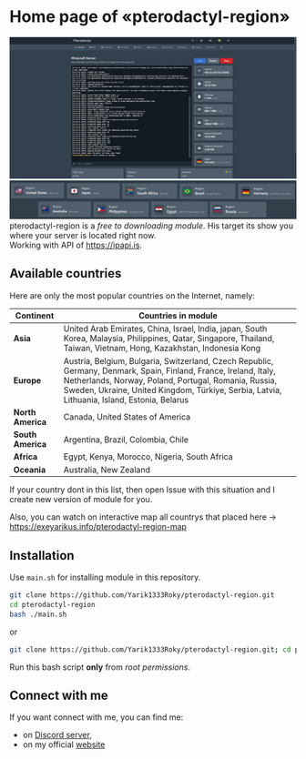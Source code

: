 # Home page of «pterodactyl-region»

![Full Screen showcase](https://github.com/Yarik1333Roky/pterodactyl-region/blob/ea810ec1420f95a27790dc907043a9ebe643ac1f/pictures/full_screen.png?raw=true)
![Logo Image](https://github.com/Yarik1333Roky/pterodactyl-region/blob/ea810ec1420f95a27790dc907043a9ebe643ac1f/pictures/regions_show.png?raw=true)
pterodactyl-region is a *free to downloading module*. His target its show you where your server is located right now. 
<br/> Working with API of https://ipapi.is.

## Available countries

Here are only the most popular countries on the Internet, namely:

| Continent         | Countries in module                                                                                                                                                                                         |
|-------------------|------------------------------------------------------------------------------------------------------------------------------------------------------------------------------------------------------------|
| **Asia**          | United Arab Emirates, China, Israel, India, japan, South Korea, Malaysia, Philippines, Qatar, Singapore, Thailand, Taiwan, Vietnam, Hong, Kazakhstan, Indonesia Kong                                                               |
| **Europe**        | Austria, Belgium, Bulgaria, Switzerland, Czech Republic, Germany, Denmark, Spain, Finland, France, Ireland, Italy, Netherlands, Norway, Poland, Portugal, Romania, Russia, Sweden, Ukraine, United Kingdom, Türkiye, Serbia, Latvia, Lithuania, Island, Estonia, Belarus |
| **North America** | Canada, United States of America                                                                                                                                                                           |
| **South America** | Argentina, Brazil, Colombia, Chile                                                                                                                                                                         |
| **Africa**        | Egypt, Kenya, Morocco, Nigeria, South Africa                                                                                                                                                               |
| **Oceania**       | Australia, New Zealand                                                                                                                                                                                     |

If your country dont in this list, then open Issue with this situation and I create new version of module for you.

Also, you can watch on interactive map all countrys that placed here -> https://exeyarikus.info/pterodactyl-region-map
## Installation

Use `main.sh` for installing module in this repository.

```bash
git clone https://github.com/Yarik1333Roky/pterodactyl-region.git
cd pterodactyl-region
bash ./main.sh
```

or

```bash
git clone https://github.com/Yarik1333Roky/pterodactyl-region.git; cd pterodactyl-region; bash ./main.sh
```

Run this bash script **only** from *root permissions*.

## Connect with me

If you want connect with me, you can find me:
- on [Discord server](https://dsc.gg/mrlg),
- on my official [website](https://exeyarikus.info)